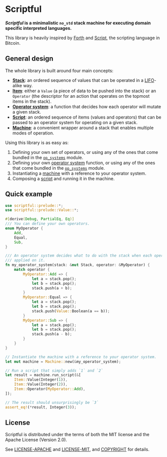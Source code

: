 # Scriptful

___Scriptful_ is a minimalistic `no_std` stack machine for executing domain specific interpreted languages.__

This library is heavily inspired by [Forth] and [Script][BitcoinScript], the scripting language in Bitcoin.

## General design

The whole library is built around four main concepts:

- __[Stack]__: an ordered sequence of values that can be operated in a [LIFO]-alike way.
- __[Item]__: either a `Value` (a piece of data to be pushed into the stack) or an `Operator` (the descriptor for an action that operates on the topmost items in the stack).
- __[Operator system]__: a function that decides how each operator will mutate a given stack.
- __[Script]__: an ordered sequence of items (values and operators) that can be passed to an operator system for operating on a given stack.
- __[Machine]__: a convenient wrapper around a stack that enables multiple modes of operation.

Using this library is as easy as:

1. Defining your own set of operators, or using any of the ones that come bundled in the [`op_systems`][Operator system] module.
2. Defining your own [operator system][Operator system] function, or using any of the ones that come bundled in the [`op_systems`][Operator system] module.
3. Instantiating a [machine][Machine] with a reference to your operator system.
4. Composing a [script][Script] and running it in the machine.

## Quick example

```rust
use scriptful::prelude::*;
use scriptful::prelude::Value::*;

#[derive(Debug, PartialEq, Eq)]
/// You can define your own operators.
enum MyOperator {
    Add,
    Equal,
    Sub,
}

/// An operator system decides what to do with the stack when each operator is
/// applied on it.
fn my_operator_system(stack: &mut Stack, operator: &MyOperator) {
    match operator {
        MyOperator::Add => {
            let a = stack.pop();
            let b = stack.pop();
            stack.push(a + b);
        }
        MyOperator::Equal => {
            let a = stack.pop();
            let b = stack.pop();
            stack.push(Value::Boolean(a == b));
        }
        MyOperator::Sub => {
            let a = stack.pop();
            let b = stack.pop();
            stack.push(a - b);
        }
    }
}

// Instantiate the machine with a reference to your operator system.
let mut machine = Machine::new(&my_operator_system);

// Run a script that simply adds `1` and `2`
let result = machine.run_script(&[
    Item::Value(Integer(1)),
    Item::Value(Integer(2)),
    Item::Operator(MyOperator::Add),
]);

// The result should unsurprisingly be `3`
assert_eq!(*result, Integer(3));
```

## License

Scriptful is distributed under the terms of both the MIT license and the Apache License (Version 2.0).

See [LICENSE-APACHE] and [LICENSE-MIT], and [COPYRIGHT] for details.

[Forth]: https://en.wikipedia.org/wiki/Forth_(programming_language)
[BitcoinScript]: https://en.bitcoin.it/wiki/Script
[LIFO]: https://en.wikipedia.org/wiki/Stack_(abstract_data_type)
[Stack]: https://docs.rs/scriptful/latest/scriptful/core/stack/struct.Stack.html
[Item]: https://docs.rs/scriptful/latest/scriptful/core/item/enum.Item.html
[Operator system]: https://docs.rs/scriptful/latest/scriptful/op_systems/
[Script]: https://docs.rs/scriptful/latest/scriptful/core/type.Script.html
[Machine]: https://docs.rs/scriptful/latest/scriptful/core/machine/struct.Machine.html
[LICENSE-APACHE]: LICENSE-APACHE
[LICENSE-MIT]: LICENSE-MIT
[COPYRIGHT]: COPYRIGHT